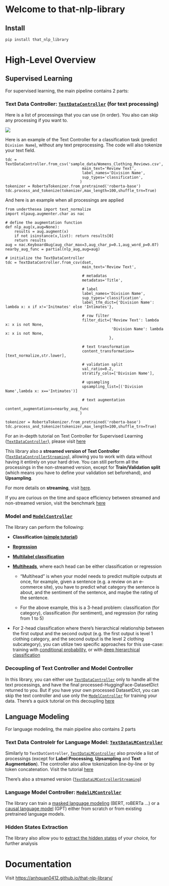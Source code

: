 # Welcome to that-nlp-library

<!-- WARNING: THIS FILE WAS AUTOGENERATED! DO NOT EDIT! -->

## Install

``` sh
pip install that_nlp_library
```

# High-Level Overview

## Supervised Learning

For supervised learning, the main pipeline contains 2 parts:

### **Text Data Controller: [`TextDataController`](https://anhquan0412.github.io/that-nlp-library/text_main.html#textdatacontroller) (for text processing)**

Here is a list of processings that you can use (in order). You also can
skip any processing if you want to.

![](images/text_processings.PNG)

Here is an example of the Text Controller for a classification task
(predict `Division Name`), without any text preprocessing. The code will
also tokenize your text field.

``` python3
tdc = TextDataController.from_csv('sample_data/Womens_Clothing_Reviews.csv',
                                  main_text='Review Text',
                                  label_names='Division Name',
                                  sup_types='classification',                                  
                                 )
tokenizer = RobertaTokenizer.from_pretrained('roberta-base')
tdc.process_and_tokenize(tokenizer,max_length=100,shuffle_trn=True)
```

And here is an example when all processings are applied

``` python3
from underthesea import text_normalize
import nlpaug.augmenter.char as nac

# define the augmentation function
def nlp_aug(x,aug=None):
    results = aug.augment(x)
    if not isinstance(x,list): return results[0]
    return results
aug = nac.KeyboardAug(aug_char_max=3,aug_char_p=0.1,aug_word_p=0.07)
nearby_aug_func = partial(nlp_aug,aug=aug)

# initialize the TextDataController
tdc = TextDataController.from_csv(dset,
                                  main_text='Review Text',
                                  
                                  # metadatas
                                  metadatas='Title',
                                  
                                  # label
                                  label_names='Division Name',
                                  sup_types='classification',
                                  label_tfm_dict={'Division Name': lambda x: x if x!='Initmates' else 'Intimates'},
                                  
                                  # row filter
                                  filter_dict={'Review Text': lambda x: x is not None,
                                               'Division Name': lambda x: x is not None,
                                              },
                                              
                                  # text transformation
                                  content_transformation=[text_normalize,str.lower],
                                  
                                  # validation split
                                  val_ratio=0.2,
                                  stratify_cols=['Division Name'],
                                  
                                  # upsampling
                                  upsampling_list=[('Division Name',lambda x: x=='Intimates')]
                                  
                                  # text augmentation
                                  content_augmentations=nearby_aug_func
                                 )

tokenizer = RobertaTokenizer.from_pretrained('roberta-base')
tdc.process_and_tokenize(tokenizer,max_length=100,shuffle_trn=True)
```

For an in-depth tutorial on Text Controller for Supervised Learning
([`TextDataController`](https://anhquan0412.github.io/that-nlp-library/text_main.html#textdatacontroller)),
please visit
[here](https://anhquan0412.github.io/that-nlp-library/text_main.html)

This library also a **streamed version of Text Controller**
([`TextDataControllerStreaming`](https://anhquan0412.github.io/that-nlp-library/text_main_streaming.html#textdatacontrollerstreaming)),
allowing you to work with data without having it entirely on your hard
drive. You can still perform all the processings in the non-streamed
version, except for **Train/Validation split** (which means you have to
define your validation set beforehand), and **Upsampling**.

For more details on **streaming**, visit
[here](https://anhquan0412.github.io/that-nlp-library/text_main_streaming.html).

If you are curious on the time and space efficiency between streamed and
non-streamed version, visit the benchmark
[here](https://anhquan0412.github.io/that-nlp-library/text_main_benchmark.html)

### **Model and [`ModelController`](https://anhquan0412.github.io/that-nlp-library/model_main.html#modelcontroller)**

The library can perform the following:

- **Classification ([simple
  tutorial](https://anhquan0412.github.io/that-nlp-library/model_classification_tutorial.html))**

- **[Regression](https://anhquan0412.github.io/that-nlp-library/roberta_multihead_regression.html)**

- **[Multilabel
  classification](https://anhquan0412.github.io/that-nlp-library/roberta_multilabel.html)**

- **[Multiheads](https://anhquan0412.github.io//that-nlp-library/roberta_multihead.html)**,
  where each head can be either classification or regression

  - “Multihead” is when your model needs to predict multiple outputs at
    once, for example, given a sentence (e.g. a review on an e-commerce
    site), you have to predict what category the sentence is about, and
    the sentiment of the sentence, and maybe the rating of the sentence.

  - For the above example, this is a 3-head problem: classification (for
    category), classification (for sentiment), and regression (for
    rating from 1 to 5)

- For 2-head classification where there’s hierarchical relationship
  between the first output and the second output (e.g. the first output
  is level 1 clothing category, and the second output is the level 2
  clothing subcategory), you can utilize two specific approaches for
  this use-case: training with [conditional
  probability](https://anhquan0412.github.io/that-nlp-library/roberta_conditional_prob.html),
  or with [deep hierarchical
  classification](https://anhquan0412.github.io/that-nlp-library/roberta_dhc.html)

### Decoupling of Text Controller and Model Controller

In this library, you can either use
[`TextDataController`](https://anhquan0412.github.io/that-nlp-library/text_main.html#textdatacontroller)
only to handle all the text processings, and have the final
processed-HuggingFace-DatasetDict returned to you. But if you have your
own processed DatasetDict, you can skip the text controller and use only
the
[`ModelController`](https://anhquan0412.github.io/that-nlp-library/model_main.html#modelcontroller)
for training your data. There’s a quick tutorial on this decoupling
[here](https://anhquan0412.github.io/that-nlp-library/model_classification_tutorial.html#train-model-with-only-a-tokenized-datasetdict-no-textdatacontroller)

## Language Modeling

For language modeling, the main pipeline also contains 2 parts

### Text Data Controlelr for Language Model: [`TextDataLMController`](https://anhquan0412.github.io/that-nlp-library/text_main_lm.html#textdatalmcontroller)

Similarly to `TextDatController`,
[`TextDataLMController`](https://anhquan0412.github.io/that-nlp-library/text_main_lm.html#textdatalmcontroller)
also provide a list of processings (except for **Label Processing**,
**Upsampling** and **Text Augmentation**). The controller also allow
tokenization line-by-line or by token concatenation. Visit the tutorial
[here](https://anhquan0412.github.io/that-nlp-library/text_main_lm.html)

There’s also a streamed version
([`TextDataLMControllerStreaming`](https://anhquan0412.github.io/that-nlp-library/text_main_lm_streaming.html#textdatalmcontrollerstreaming))

### Language Model Controller: [`ModelLMController`](https://anhquan0412.github.io/that-nlp-library/model_lm_main.html#modellmcontroller)

The library can train a [masked language
modeling](https://anhquan0412.github.io/that-nlp-library/model_lm_roberta_tutorial.html)
(BERT, roBERTa …) or a [causal language
model](https://anhquan0412.github.io/that-nlp-library/model_lm_gpt2_tutorial.html)
(GPT) either from scratch or from existing pretrained language models.

### Hidden States Extraction

The library also allow you to [extract the hidden
states](https://anhquan0412.github.io/that-nlp-library/hidden_states.html)
of your choice, for further analysis

# Documentation

Visit <https://anhquan0412.github.io/that-nlp-library/>
